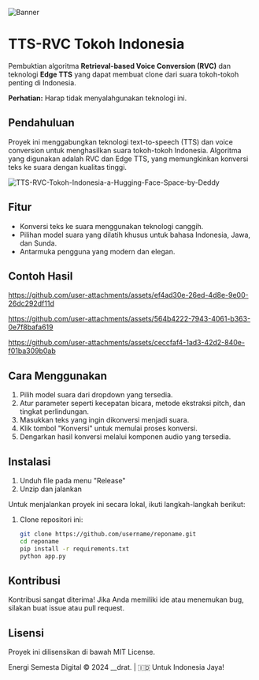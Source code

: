 ![Banner](https://i.ibb.co/dm13YjJ/banner1.jpg)

# TTS-RVC Tokoh Indonesia

Pembuktian algoritma **Retrieval-based Voice Conversion (RVC)** dan teknologi **Edge TTS** yang dapat membuat clone dari suara tokoh-tokoh penting di Indonesia.

**Perhatian:** Harap tidak menyalahgunakan teknologi ini.

## Pendahuluan

Proyek ini menggabungkan teknologi text-to-speech (TTS) dan voice conversion untuk menghasilkan suara tokoh-tokoh Indonesia. Algoritma yang digunakan adalah RVC dan Edge TTS, yang memungkinkan konversi teks ke suara dengan kualitas tinggi.

![TTS-RVC-Tokoh-Indonesia-a-Hugging-Face-Space-by-Deddy](https://github.com/user-attachments/assets/1f1bf92f-80f8-4858-bff4-dfd8f082020c)


## Fitur

- Konversi teks ke suara menggunakan teknologi canggih.
- Pilihan model suara yang dilatih khusus untuk bahasa Indonesia, Jawa, dan Sunda.
- Antarmuka pengguna yang modern dan elegan.

## Contoh Hasil

https://github.com/user-attachments/assets/ef4ad30e-26ed-4d8e-9e00-26dc292df11d


https://github.com/user-attachments/assets/564b4222-7943-4061-b363-0e7f8bafa619


https://github.com/user-attachments/assets/ceccfaf4-1ad3-42d2-840e-f01ba309b0ab


## Cara Menggunakan

1. Pilih model suara dari dropdown yang tersedia.
2. Atur parameter seperti kecepatan bicara, metode ekstraksi pitch, dan tingkat perlindungan.
3. Masukkan teks yang ingin dikonversi menjadi suara.
4. Klik tombol "Konversi" untuk memulai proses konversi.
5. Dengarkan hasil konversi melalui komponen audio yang tersedia.

## Instalasi

1. Unduh file pada menu "Release"
2. Unzip dan jalankan
   
Untuk menjalankan proyek ini secara lokal, ikuti langkah-langkah berikut:

1. Clone repositori ini:
   ```bash
   git clone https://github.com/username/reponame.git
   cd reponame
   pip install -r requirements.txt
   python app.py


## Kontribusi

Kontribusi sangat diterima! Jika Anda memiliki ide atau menemukan bug, silakan buat issue atau pull request.

## Lisensi

Proyek ini dilisensikan di bawah MIT License.

Energi Semesta Digital © 2024 __drat. | 🇮🇩 Untuk Indonesia Jaya!

